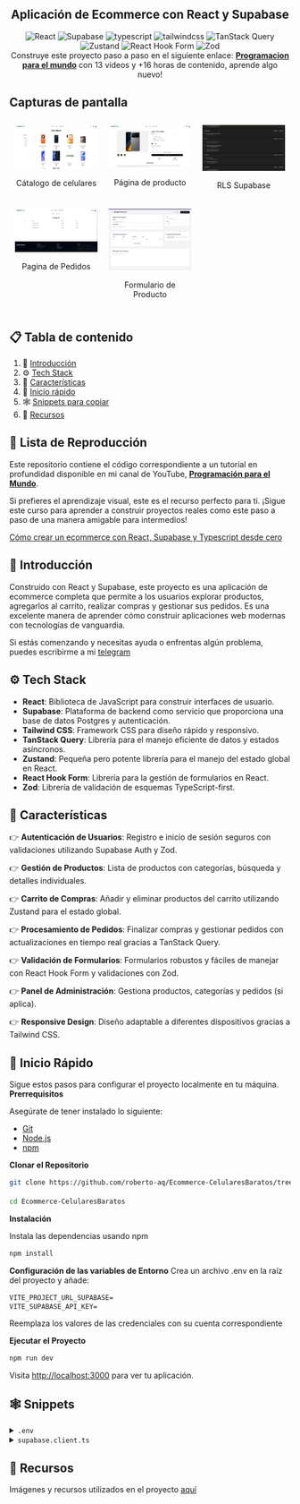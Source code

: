 <div align="center">
  <h2 align="center">Aplicación de Ecommerce con React y Supabase</h2>
  
  <div>
    <img src="https://img.shields.io/badge/-React-black?style=for-the-badge&logoColor=white&logo=react&color=61DAFB" alt="React" />
    <img src="https://img.shields.io/badge/-Supabase-black?style=for-the-badge&logoColor=white&logo=supabase&color=3ECF8E" alt="Supabase" />
    <img src="https://img.shields.io/badge/-TypeScript-black?style=for-the-badge&logoColor=white&logo=typescript&color=3178C6" alt="typescript" />
    <img src="https://img.shields.io/badge/-Tailwind_CSS-black?style=for-the-badge&logoColor=white&logo=tailwindcss&color=06B6D4" alt="tailwindcss" />
    <img src="https://img.shields.io/badge/-TanStack%20Query-black?style=for-the-badge&logo=react-query&logoColor=FF4154" alt="TanStack Query" /> 
    <img src="https://img.shields.io/badge/-Zustand-black?style=for-the-badge&logoColor=white&logo=Z" alt="Zustand" />
    <img src="https://img.shields.io/badge/-React%20Hook%20Form-black?style=for-the-badge&logo=reacthookform&logoColor=EC5990" alt="React Hook Form" />
    <img src="https://img.shields.io/badge/-Zod-black?style=for-the-badge&logoColor=white&logo=Z" alt="Zod" />
  </div>

   <div align="center">
     Construye este proyecto paso a paso en el siguiente enlace: <a href="https://www.youtube.com/playlist?list=PLfeo9Djx4U-PVLWCAHAf39APkfcPntS2j" target="_blank"><b>Programacion para el mundo</b></a> con 13 vídeos y +16 horas de contenido, aprende algo nuevo!
    </div>
</div>

## Capturas de pantalla

<div style="display: grid; grid-template-columns: 1fr 1fr 1fr;">
  <div style="margin: 10px;">
    <img src="public/img/img-docs/pagina_catalogo.png" alt="Cátalogo de celulares" width="500px" />
    <p align="center">Cátalogo de celulares</p>
  </div>
  <div style="margin: 10px;">
    <img src="public/img/img-docs/pagina_producto.png" alt="Página de producto" width="400px" />
    <p align="center">Página de producto</p>
  </div>
  <div style="margin: 10px;">
    <img src="public/img/img-docs/policies_RLS_supabase.png" alt="RLS Supabase" width="400px" />
    <p align="center">RLS Supabase</p>
  </div>
  <div style="margin: 10px;">
    <img src="public/img/img-docs/page_pedidos.png" alt="Pagina de Pedidos" width="400px" />
    <p align="center">Pagina de Pedidos</p>
  </div>
  <div style="margin: 10px;">
    <img src="public/img/img-docs/formulario_producto.png" alt="Formulario de Producto" width="400px" />
    <p align="center">Formulario de Producto</p>
  </div>
  <!-- Añade más bloques de imágenes según sea necesario -->
</div>

## 📋 <a name="table">Tabla de contenido</a>

1. 🤖 [Introducción](#introduction)
2. ⚙️ [Tech Stack](#tech-stack)
3. 🔋 [Características](#features)
4. 🤸 [Inicio rápido](#quick-start)
5. 🕸️ [Snippets para copiar](#snippets)
6. 🔗 [Recursos](#links)

## 🚨 Lista de Reproducción

Este repositorio contiene el código correspondiente a un tutorial en profundidad disponible en mi canal de YouTube, [**Programación para el Mundo**](https://www.youtube.com/channel/UCsbPkoSiWpG410Tpc4tAOlQ).

Si prefieres el aprendizaje visual, este es el recurso perfecto para ti. ¡Sigue este curso para aprender a construir proyectos reales como este paso a paso de una manera amigable para intermedios!

[Cómo crear un ecommerce con React, Supabase y Typescript desde cero](https://www.youtube.com/playlist?list=PLfeo9Djx4U-PVLWCAHAf39APkfcPntS2jn)

## <a name="introduction">🤖 Introducción</a>

Construido con React y Supabase, este proyecto es una aplicación de ecommerce completa que permite a los usuarios explorar productos, agregarlos al carrito, realizar compras y gestionar sus pedidos. Es una excelente manera de aprender cómo construir aplicaciones web modernas con tecnologías de vanguardia.

Si estás comenzando y necesitas ayuda o enfrentas algún problema, puedes escribirme a mi [telegram](https://t.me/roberto_anq)

## <a name="tech-stack">⚙️ Tech Stack</a>

- **React**: Biblioteca de JavaScript para construir interfaces de usuario.
- **Supabase**: Plataforma de backend como servicio que proporciona una base de datos Postgres y autenticación.
- **Tailwind CSS**: Framework CSS para diseño rápido y responsivo.
- **TanStack Query**: Librería para el manejo eficiente de datos y estados asíncronos.
- **Zustand**: Pequeña pero potente librería para el manejo del estado global en React.
- **React Hook Form**: Librería para la gestión de formularios en React.
- **Zod**: Librería de validación de esquemas TypeScript-first.

## <a name="features">🔋 Características</a>

👉 **Autenticación de Usuarios**: Registro e inicio de sesión seguros con validaciones utilizando Supabase Auth y Zod.

👉 **Gestión de Productos**: Lista de productos con categorías, búsqueda y detalles individuales.

👉 **Carrito de Compras**: Añadir y eliminar productos del carrito utilizando Zustand para el estado global.

👉 **Procesamiento de Pedidos**: Finalizar compras y gestionar pedidos con actualizaciones en tiempo real gracias a TanStack Query.

👉 **Validación de Formularios**: Formularios robustos y fáciles de manejar con React Hook Form y validaciones con Zod.

👉 **Panel de Administración**: Gestiona productos, categorías y pedidos (si aplica).

👉 **Responsive Design**: Diseño adaptable a diferentes dispositivos gracias a Tailwind CSS.

## <a name="quick-start">🤸 Inicio Rápido</a>

Sigue estos pasos para configurar el proyecto localmente en tu máquina.
**Prerrequisitos**

Asegúrate de tener instalado lo siguiente:

- [Git](https://git-scm.com/)
- [Node.js](https://nodejs.org/es/)
- [npm](https://www.npmjs.com/)

**Clonar el Repositorio**

```bash
git clone https://github.com/roberto-aq/Ecommerce-CelularesBaratos/tree/main

cd Ecommerce-CelularesBaratos
```

**Instalación**

Instala las dependencias usando npm

```bash
npm install
```

**Configuración de las variables de Entorno**
Crea un archivo .env en la raíz del proyecto y añade:

```env
VITE_PROJECT_URL_SUPABASE=
VITE_SUPABASE_API_KEY=
```

Reemplaza los valores de las credenciales con su cuenta correspondiente

**Ejecutar el Proyecto**

```bash
npm run dev
```

Visita [http://localhost:3000](http://localhost:3000) para ver tu aplicación.

## <a name="snippets">🕸️ Snippets</a>

<details>
<summary><code>.env</code></summary>

```env
VITE_PROJECT_URL_SUPABASE=
VITE_SUPABASE_API_KEY=
```

</details>

<details>
<summary><code>supabase.client.ts</code></summary>

```typescript
import { createClient } from '@supabase/supabase-js';
import { Database } from './supabase';

const supabaseKey = import.meta.env.VITE_SUPABASE_API_KEY;
const supabaseUrl = import.meta.env.VITE_PROJECT_URL_SUPABASE;

export const supabase = createClient<Database>(
	supabaseUrl,
	supabaseKey
);
```

</details>

## <a name="links">🔗 Recursos</a>

Imágenes y recursos utilizados en el proyecto [aquí](https://drive.google.com/drive/folders/11R8rcg6Q4riwGgvdXW_SDC5u3NMA-dAM)
